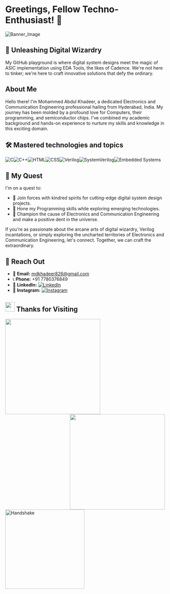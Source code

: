 # Greetings, Fellow Techno-Enthusiast! 👋
![Banner_Image](https://github.com/MohdAbdulKhadeer/MohdAbdulKhadeer/assets/110833590/55e31a27-b419-44c2-b820-1dda91d109ce)
## 🚀 Unleashing Digital Wizardry

My GitHub playground is where digital system designs meet the magic of ASIC implementation using EDA Tools, the likes of Cadence. We're not here to tinker; we're here to craft innovative solutions that defy the ordinary.
## About Me

Hello there! I'm Mohammed Abdul Khadeer, a dedicated Electronics and Communication Engineering professional hailing from Hyderabad, India. My journey has been molded by a profound love for Computers, their programming, and semiconductor chips. I've combined my academic background and hands-on experience to nurture my skills and knowledge in this exciting domain.
## 🛠️ Mastered technologies and topics
![C](https://img.shields.io/badge/C-%23A8B9CC.svg?style=for-the-badge&logo=c&logoColor=white)![C++](https://img.shields.io/badge/C++-%2300599C.svg?style=for-the-badge&logo=c%2B%2B&logoColor=white)![HTML](https://img.shields.io/badge/HTML-%23E34F26.svg?style=for-the-badge&logo=html5&logoColor=white)![CSS](https://img.shields.io/badge/CSS-%231572B6.svg?style=for-the-badge&logo=css3&logoColor=white)![Verilog](https://img.shields.io/badge/Verilog-%23007A6A.svg?style=for-the-badge&logo=verilog&logoColor=white)![SystemVerilog](https://img.shields.io/badge/SystemVerilog-%236364CD.svg?style=for-the-badge&logo=systemverilog&logoColor=white)![Embedded Systems](https://img.shields.io/badge/Embedded%20Systems-%23000000.svg?style=for-the-badge&logo=embedded&logoColor=white)
## 🌟 My Quest

I'm on a quest to:

- 🌟 Join forces with kindred spirits for cutting-edge digital system design projects.
- 🌟 Hone my Programming skills while exploring emerging technologies.
- 🌟 Champion the cause of Electronics and Communication Engineering and make a positive dent in the universe.

If you're as passionate about the arcane arts of digital wizardry, Verilog incantations, or simply exploring the uncharted territories of Electronics and Communication Engineering, let's connect. Together, we can craft the extraordinary.
## 🌠 Reach Out

- 📧 **Email:** [mdkhadeer826@gmail.com](mailto:mdkhadeer826@gmail.com)
- 📞 **Phone:** +91 7780376849
- 🔗 **LinkedIn:** [![LinkedIn](https://img.shields.io/badge/LinkedIn-%230077B5.svg?style=for-the-badge&logo=linkedin&logoColor=white)](https://www.linkedin.com/in/mohammed-abdul-khadeer/)
- 📸 **Instagram:** [![Instagram](https://img.shields.io/badge/Instagram-%23E4405F.svg?style=for-the-badge&logo=instagram&logoColor=white)](https://www.instagram.com/khadeer007/)
## <img src="https://user-images.githubusercontent.com/74038190/216122041-518ac897-8d92-4c6b-9b3f-ca01dcaf38ee.png" width="30" /> Thanks for Visiting
<img align="left" src="https://user-images.githubusercontent.com/74038190/212750672-2f3f2b50-c84f-4ed8-a60a-849ae69ff9df.gif" width="300">
<img align="right" src="https://user-images.githubusercontent.com/74038190/215283417-55c9fe42-d47b-4b51-94d1-cfc135280cbd.gif" width="300">
<img align="center" src="https://user-images.githubusercontent.com/74038190/216120981-b9507c36-0e04-4469-8e27-c99271b45ba5.png" alt="Handshake" width="250">





